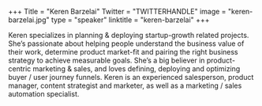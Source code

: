 +++
Title = "Keren Barzelai"
Twitter = "TWITTERHANDLE"
image = "keren-barzelai.jpg"
type = "speaker"
linktitle = "keren-barzelai"
+++

Keren specializes in planning & deploying startup-growth related projects. She’s passionate about helping people understand the business value of their work, determine product market-fit and pairing the right business strategy to achieve measurable goals.
She’s a big believer in product-centric marketing & sales, and loves defining, deploying and optimizing buyer / user journey funnels.
Keren is an experienced salesperson, product manager, content strategist and marketer, as well as a marketing / sales automation specialist.

